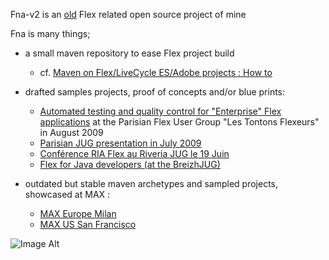 Fna-v2 is an [old](https://code.google.com/p/fna-v2/) Flex related open source project of mine

Fna is many things; 


* a small maven repository to ease Flex project build 
  * cf. [Maven on Flex/LiveCycle ES/Adobe projects : How to](http://www.jroller.com/francoisledroff/entry/maven_on_flex_livecycle_es)

* drafted samples projects, proof of concepts and/or blue prints:
  * [Automated testing and quality control for "Enterprise" Flex applications](http://www.jroller.com/francoisledroff/entry/automated_testing_and_quality_control) at the Parisian Flex User Group "Les Tontons Flexeurs" in August 2009
  * [Parisian JUG presentation in July 2009](href="http://www.jroller.com/page/francoisledroff/?anchor=compte_rendu_de_la_soir%C3%A9e)
  * [Conférence RIA Flex au Riveria JUG le 19 Juin](http://www.jroller.com/francoisledroff/entry/conf%C3%A9rence_ria_flex_au_riveria)
  * [Flex for Java developers (at the BreizhJUG)](http://www.jroller.com/francoisledroff/entry/java_for_flex_architects)

* outdated but stable maven archetypes and sampled projects, showcased at MAX :
  * [MAX Europe Milan](http://www.jroller.com/francoisledroff/entry/back_on_the_road_heading)
  * [MAX US San Francisco](http://www.jroller.com/francoisledroff/entry/speaking_at_max)

![Image Alt](http://fna-v2.googlecode.com/files/Fx_DUKE-small.jpg)
